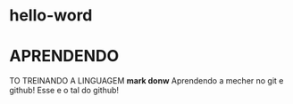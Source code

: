 # hello-word
#  APRENDENDO

TO TREINANDO A LINGUAGEM **mark donw** 
Aprendendo a mecher no git e github!
Esse e o tal do github!
